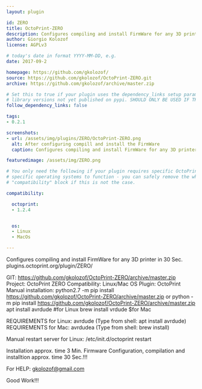 ```yaml
---
layout: plugin

id: ZERO
title: OctoPrint-ZERO
description: Configures compiling and install FirmWare for any 3D printer 30 in Sec.
author: Giorgio Kolozof
license: AGPLv3

# today's date in format YYYY-MM-DD, e.g.
date: 2017-09-2

homepage: https://github.com/gkolozof/
source: https://github.com/gkolozof/OctoPrint-ZERO.git
archive: https://github.com/gkolozof/archive/master.zip

# Set this to true if your plugin uses the dependency_links setup parameter to include
# library versions not yet published on pypi. SHOULD ONLY BE USED IF THERE IS NO OTHER OPTION!
follow_dependency_links: false

tags:
- 0.2.1

screenshots:
- url: /assets/img/plugins/ZERO/OctoPrint-ZERO.png
  alt: After configuring compill and install the FirmWare
  caption: Configures compiling and install FirmWare for any 3D printer in 30 Sec.

featuredimage: /assets/img/ZERO.png

# You only need the following if your plugin requires specific OctoPrint versions or
# specific operating systems to function - you can safely remove the whole
# "compatibility" block if this is not the case.

compatibility:

  octoprint:
  - 1.2.4


  os:
  - Linux
  - MacOs

---
```


Configures compiling and install FirmWare for any 3D printer in 30 Sec.
plugins.octoprint.org/plugin/ZERO/

GIT: https://github.com/gkolozof/OctoPrint-ZERO/archive/master.zip
Project: OctoPrint ZERO
Compatibility: Linux/Mac OS
Plugin: OctoPrint
Manual installation: python2.7 -m pip install https://github.com/gkolozof/OctoPrint-ZERO/archive/master.zip
                or   python -m pip install https://github.com/gkolozof/OctoPrint-ZERO/archive/master.zip
                     apt install avrdude #for Linux
                     brew install  vrdude $for Mac

REQUIREMENTS for Linux: avrdude  (Type from shell: apt install avrdude)
REQUIREMENTS for Mac: avrdudea (Type from shell: brew install)

Manual restart server for Linux:
 /etc/init.d/octoprint restart

Installation approx. time 3 Min.
Firmware Configuration, compilation and installtion approx. time 30 Sec.!!!

For HELP: gkolozof@gmail.com

Good Work!!!

